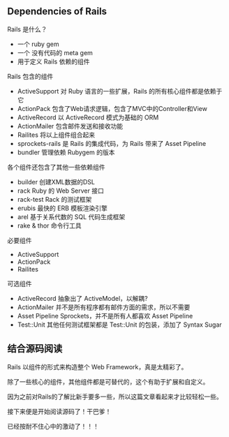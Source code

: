 ## Dependencies of Rails

  Rails 是什么？

  * 一个 ruby gem
  * 一个 没有代码的 meta gem
  * 用于定义 Rails 依赖的组件

  Rails 包含的组件

  * ActiveSupport   对 Ruby 语言的一些扩展，Rails 的所有核心组件都是依赖于它
  * ActionPack      包含了Web请求逻辑，包含了MVC中的Controller和View
  * ActiveRecord    以 ActiveRecord 模式为基础的 ORM
  * ActionMailer    包含邮件发送和接收功能
  * Railites        将以上组件组合起来
  * sprockets-rails 是 Rails 的集成代码，为 Rails 带来了 Asset Pipeline
  * bundler         管理依赖 Rubygem 的版本

  各个组件还包含了其他一些依赖组件

  * builder         创建XML数据的DSL
  * rack            Ruby 的 Web Server 接口
  * rack-test       Rack 的测试框架
  * erubis          最快的 ERB 模板渲染引擎
  * arel            基于关系代数的 SQL 代码生成框架
  * rake & thor     命令行工具

  必要组件

  * ActiveSupport
  * ActionPack
  * Railites 

  可选组件

  * ActiveRecord    抽象出了 ActiveModel，以解耦?
  * ActionMailer    并不是所有程序都有邮件方面的需求，所以不需要
  * Asset Pipeline  Sprockets，并不是所有人都喜欢 Asset Pipeline
  * Test::Unit      其他任何测试框架都是 Test::Unit 的包装，添加了 Syntax Sugar

## 结合源码阅读

  Rails 以组件的形式来构造整个 Web Framework，真是太精彩了。

  除了一些核心的组件，其他组件都是可替代的，这个有助于扩展和自定义。

  因为之前对Rails的了解比新手要多一些，所以这篇文章看起来才比较轻松一些。

  接下来便是开始阅读源码了！干巴爹！

  已经按耐不住心中的激动了！！！
